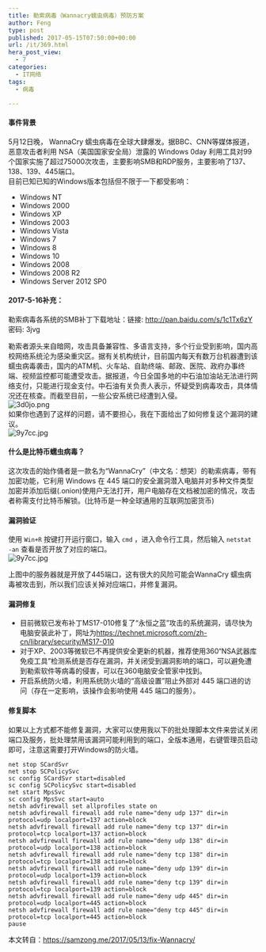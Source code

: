 ```yaml
---
title: 勒索病毒（Wannacry蠕虫病毒）预防方案
author: Feng
type: post
published: 2017-05-15T07:50:00+00:00
url: /it/369.html
hera_post_view:
  - 7
categories:
  - IT网络
tags:
  - 病毒

---
```

#### 事件背景

5月12日晚， WannaCry 蠕虫病毒在全球大肆爆发。据BBC、CNN等媒体报道，恶意攻击者利用 NSA（美国国家安全局）泄露的 Windows 0day 利用工具对99个国家实施了超过75000次攻击，主要影响SMB和RDP服务，主要影响了137、138、139、445端口。  
目前已知已知的Windows版本包括但不限于一下都受影响：

  * Windows NT
  * Windows 2000
  * Windows XP
  * Windows 2003
  * Windows Vista
  * Windows 7
  * Windows 8
  * Windows 10
  * Windows 2008
  * Windows 2008 R2
  * Windows Server 2012 SP0

#### 2017-5-16补充：

勒索病毒各系统的SMB补丁下载地址：链接: [<http://pan.baidu.com/s/1c1Tx6zY>][1] 密码: 3jvg

勒索者源头来自暗网，攻击具备兼容性、多语言支持，多个行业受到影响，国内高校网络系统沦为感染重灾区。据有关机构统计，目前国内每天有数万台机器遭到该蠕虫病毒袭击，国内的ATM机、火车站、自助终端、邮政、医院、政府办事终端、视频监控都可能遭受攻击。据报道，今日全国多地的中石油加油站无法进行网络支付，只能进行现金支付。中石油有关负责人表示，怀疑受到病毒攻击，具体情况还在核查。而截至目前，一些公安系统已经遭到入侵。  
<img decoding="async" src="https://cdn.uu126.cn/usr/uploads/2017/05/2221204239.png" alt="3d0jo.png" title="3d0jo.png" />  
如果你也遇到了这样的问题，请不要担心，我在下面给出了如何修复这个漏洞的建议。  
<img decoding="async" src="https://cdn.uu126.cn/usr/uploads/2017/05/3149424871.jpg" alt="9y7cc.jpg" title="9y7cc.jpg" /> 

#### 什么是比特币蠕虫病毒？

这次攻击的始作俑者是一款名为“WannaCry”（中文名：想哭）的勒索病毒，带有加密功能，它利用 Windows 在 445 端口的安全漏洞潜入电脑并对多种文件类型加密并添加后缀(.onion)使用户无法打开，用户电脑存在文档被加密的情况，攻击者称需支付比特币解锁。(比特币是一种全球通用的互联网加密货币)

#### 漏洞验证

使用 `Win+R` 按键打开运行窗口，输入 `cmd` ，进入命令行工具，然后输入 `netstat -an` 查看是否开放了对应的端口。  
<img decoding="async" src="https://cdn.uu126.cn/usr/uploads/2017/05/2761870806.jpg" alt="9y7cc.jpg" title="9y7cc.jpg" /> 

上图中的服务器就是开放了445端口，这有很大的风险可能会WannaCry 蠕虫病毒被攻击到，所以我们应该关掉对应端口，并修复漏洞。

#### 漏洞修复

  * 目前微软已发布补丁MS17-010修复了“永恒之蓝”攻击的系统漏洞，请尽快为电脑安装此补丁，网址为[<https://technet.microsoft.com/zh-cn/library/security/MS17-010>][2]
  * 对于XP、2003等微软已不再提供安全更新的机器，推荐使用360“NSA武器库免疫工具”检测系统是否存在漏洞，并关闭受到漏洞影响的端口，可以避免遭到勒索软件等病毒的侵害，可以在360电脑安全管家中找到。
  * 开启系统防火墙，利用系统防火墙的“高级设置”阻止外部对 445 端口进的访问（存在一定影响，该操作会影响使用 445 端口的服务）。

#### 修复脚本

如果以上方式都不能修复漏洞，大家可以使用我以下的批处理脚本文件来尝试关闭端口及服务，批处理禁用该漏洞可能利用到的端口，全版本通用，右键管理员启动即可，注意这需要打开Windows的防火墙。

<pre><code class="lang-python">net stop SCardSvr
net stop SCPolicySvc
sc config SCardSvr start=disabled
sc config SCPolicySvc start=disabled
net start MpsSvc
sc config MpsSvc start=auto
netsh advfirewall set allprofiles state on
netsh advfirewall firewall add rule name="deny udp 137" dir=in protocol=udp localport=137 action=block
netsh advfirewall firewall add rule name="deny tcp 137" dir=in protocol=tcp localport=137 action=block
netsh advfirewall firewall add rule name="deny udp 138" dir=in protocol=udp localport=138 action=block
netsh advfirewall firewall add rule name="deny tcp 138" dir=in protocol=tcp localport=138 action=block
netsh advfirewall firewall add rule name="deny udp 139" dir=in protocol=udp localport=139 action=block
netsh advfirewall firewall add rule name="deny tcp 139" dir=in protocol=tcp localport=139 action=block
netsh advfirewall firewall add rule name="deny udp 445" dir=in protocol=udp localport=445 action=block
netsh advfirewall firewall add rule name="deny tcp 445" dir=in protocol=tcp localport=445 action=block
pause</code></pre>

本文转自：[<https://samzong.me/2017/05/13/fix-Wannacry/>][3]

 [1]: http://pan.baidu.com/s/1c1Tx6zY
 [2]: https://technet.microsoft.com/zh-cn/library/security/MS17-010
 [3]: https://samzong.me/2017/05/13/fix-Wannacry/